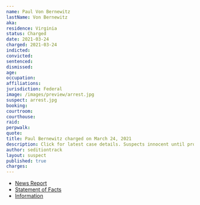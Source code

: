 ```yaml
---
name: Paul Von Bernewitz
lastName: Von Bernewitz
aka:
residence: Virginia
status: Charged
date: 2021-03-24
charged: 2021-03-24
indicted:
convicted: 
sentenced: 
dismissed: 
age:
occupation:
affiliations:
jurisdiction: Federal
image: /images/preview/arrest.jpg
suspect: arrest.jpg
booking:
courtroom:
courthouse:
raid:
perpwalk:
quote:
title: Paul Bernewitz charged on March 24, 2021
description: Click for latest case details. Suspects innocent until proven guilty.
author: seditiontrack
layout: suspect
published: true
charges:
---
```

- [News Report](https://www.wavy.com/news/virginia/2-virginia-beach-brothers-charged-with-entering-us-capitol-during-january-6-riot/)
- [Statement of Facts](https://www.wavy.com/wp-content/uploads/sites/3/2021/03/189111128511.pdf)
- [Information](https://www.justice.gov/usao-dc/case-multi-defendant/file/1393391/download)

